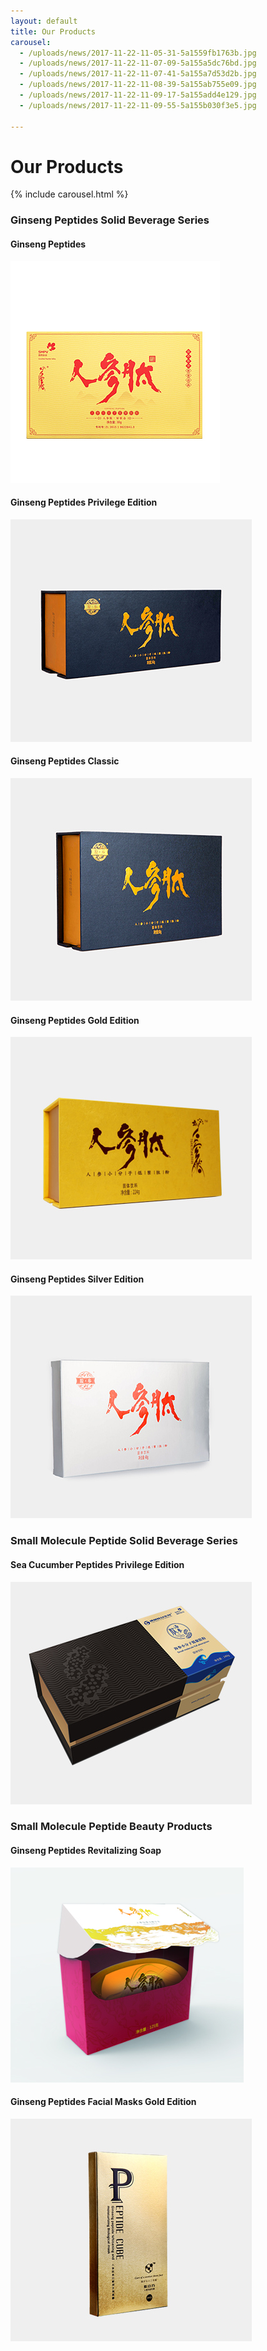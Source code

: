 ```yaml
---
layout: default
title: Our Products
carousel:
  - /uploads/news/2017-11-22-11-05-31-5a1559fb1763b.jpg
  - /uploads/news/2017-11-22-11-07-09-5a155a5dc76bd.jpg
  - /uploads/news/2017-11-22-11-07-41-5a155a7d53d2b.jpg
  - /uploads/news/2017-11-22-11-08-39-5a155ab755e09.jpg
  - /uploads/news/2017-11-22-11-09-17-5a155add4e129.jpg
  - /uploads/news/2017-11-22-11-09-55-5a155b030f3e5.jpg

---
```

# Our Products

{% include carousel.html %}

### Ginseng Peptides Solid Beverage Series


#### Ginseng Peptides
![](/uploads/news/2018-12-13-02-52-32-5c11c9708de2d.jpg)


#### Ginseng Peptides Privilege Edition
![](/uploads/news/2017-11-05-15-00-52-59ff27a45a841.jpg)


#### Ginseng Peptides Classic
![](/uploads/news/2017-11-05-15-00-32-59ff2790e1fca.jpg)


#### Ginseng Peptides Gold Edition
![](/uploads/news/2017-11-05-15-00-17-59ff2781797ff.jpg)


####  Ginseng Peptides Silver Edition
![](/uploads/news/2017-11-05-15-00-00-59ff277029f99.jpg)


### Small Molecule Peptide Solid Beverage Series

#### Sea Cucumber Peptides Privilege Edition
![](/uploads/news/2017-11-05-15-01-19-59ff27bfbf47e.jpg)


### Small Molecule Peptide Beauty Products

####  Ginseng Peptides Revitalizing Soap
![](/uploads/news/2018-12-13-02-38-13-5c11c61537d10.jpeg)

####  Ginseng Peptides Facial Masks Gold Edition
![](/uploads/news/2017-11-05-15-01-34-59ff27ce44612.jpg)
